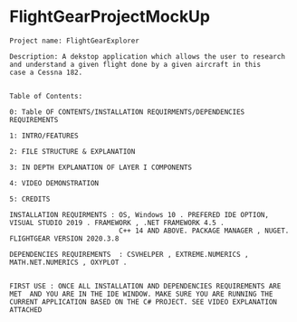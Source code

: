 # FlightGearProjectMockUp



    Project name: FlightGearExplorer

    Description: A dekstop application which allows the user to research and understand a given flight done by a given aircraft in this     case a Cessna 182. 
    
    
    Table of Contents: 
    
    0: Table OF CONTENTS/INSTALLATION REQUIRMENTS/DEPENDENCIES REQUIREMENTS
    
    1: INTRO/FEATURES
    
    2: FILE STRUCTURE & EXPLANATION
    
    3: IN DEPTH EXPLANATION OF LAYER I COMPONENTS
    
    4: VIDEO DEMONSTRATION
    
    5: CREDITS
    
    INSTALLATION REQUIRMENTS : OS, Windows 10 . PREFERED IDE OPTION,  VISUAL STUDIO 2019 . FRAMEWORK , .NET FRAMEWORK 4.5 .
                               C++ 14 AND ABOVE. PACKAGE MANAGER , NUGET. FLIGHTGEAR VERSION 2020.3.8
    
    DEPENDENCIES REQUIREMENTS  : CSVHELPER , EXTREME.NUMERICS , MATH.NET.NUMERICS , OXYPLOT . 
    
  
    FIRST USE : ONCE ALL INSTALLATION AND DEPENDENCIES REQUIREMENTS ARE MET  AND YOU ARE IN THE IDE WINDOW. MAKE SURE YOU ARE RUNNING THE CURRENT APPLICATION BASED ON THE C# PROJECT. SEE VIDEO EXPLANATION ATTACHED 

    





